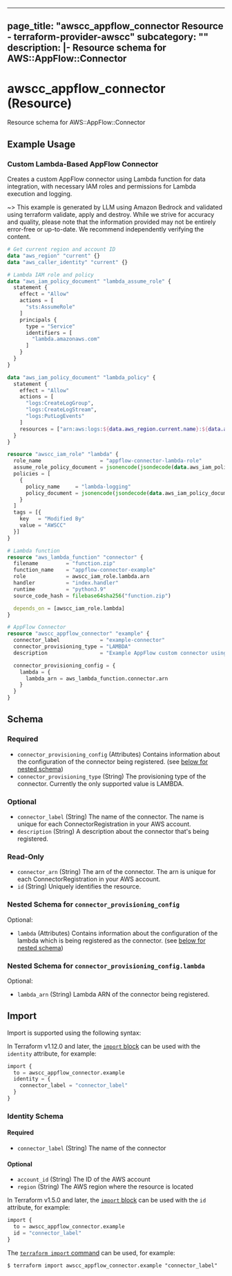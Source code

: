 
---
page_title: "awscc_appflow_connector Resource - terraform-provider-awscc"
subcategory: ""
description: |-
  Resource schema for AWS::AppFlow::Connector
---

# awscc_appflow_connector (Resource)

Resource schema for AWS::AppFlow::Connector

## Example Usage

### Custom Lambda-Based AppFlow Connector

Creates a custom AppFlow connector using Lambda function for data integration, with necessary IAM roles and permissions for Lambda execution and logging.

~> This example is generated by LLM using Amazon Bedrock and validated using terraform validate, apply and destroy. While we strive for accuracy and quality, please note that the information provided may not be entirely error-free or up-to-date. We recommend independently verifying the content.

```terraform
# Get current region and account ID
data "aws_region" "current" {}
data "aws_caller_identity" "current" {}

# Lambda IAM role and policy
data "aws_iam_policy_document" "lambda_assume_role" {
  statement {
    effect = "Allow"
    actions = [
      "sts:AssumeRole"
    ]
    principals {
      type = "Service"
      identifiers = [
        "lambda.amazonaws.com"
      ]
    }
  }
}

data "aws_iam_policy_document" "lambda_policy" {
  statement {
    effect = "Allow"
    actions = [
      "logs:CreateLogGroup",
      "logs:CreateLogStream",
      "logs:PutLogEvents"
    ]
    resources = ["arn:aws:logs:${data.aws_region.current.name}:${data.aws_caller_identity.current.account_id}:*"]
  }
}

resource "awscc_iam_role" "lambda" {
  role_name                   = "appflow-connector-lambda-role"
  assume_role_policy_document = jsonencode(jsondecode(data.aws_iam_policy_document.lambda_assume_role.json))
  policies = [
    {
      policy_name     = "lambda-logging"
      policy_document = jsonencode(jsondecode(data.aws_iam_policy_document.lambda_policy.json))
    }
  ]
  tags = [{
    key   = "Modified By"
    value = "AWSCC"
  }]
}

# Lambda function
resource "aws_lambda_function" "connector" {
  filename         = "function.zip"
  function_name    = "appflow-connector-example"
  role             = awscc_iam_role.lambda.arn
  handler          = "index.handler"
  runtime          = "python3.9"
  source_code_hash = filebase64sha256("function.zip")

  depends_on = [awscc_iam_role.lambda]
}

# AppFlow Connector
resource "awscc_appflow_connector" "example" {
  connector_label             = "example-connector"
  connector_provisioning_type = "LAMBDA"
  description                 = "Example AppFlow custom connector using Lambda"

  connector_provisioning_config = {
    lambda = {
      lambda_arn = aws_lambda_function.connector.arn
    }
  }
}
```

<!-- schema generated by tfplugindocs -->
## Schema

### Required

- `connector_provisioning_config` (Attributes) Contains information about the configuration of the connector being registered. (see [below for nested schema](#nestedatt--connector_provisioning_config))
- `connector_provisioning_type` (String) The provisioning type of the connector. Currently the only supported value is LAMBDA.

### Optional

- `connector_label` (String) The name of the connector. The name is unique for each ConnectorRegistration in your AWS account.
- `description` (String) A description about the connector that's being registered.

### Read-Only

- `connector_arn` (String) The arn of the connector. The arn is unique for each ConnectorRegistration in your AWS account.
- `id` (String) Uniquely identifies the resource.

<a id="nestedatt--connector_provisioning_config"></a>
### Nested Schema for `connector_provisioning_config`

Optional:

- `lambda` (Attributes) Contains information about the configuration of the lambda which is being registered as the connector. (see [below for nested schema](#nestedatt--connector_provisioning_config--lambda))

<a id="nestedatt--connector_provisioning_config--lambda"></a>
### Nested Schema for `connector_provisioning_config.lambda`

Optional:

- `lambda_arn` (String) Lambda ARN of the connector being registered.

## Import

Import is supported using the following syntax:

In Terraform v1.12.0 and later, the [`import` block](https://developer.hashicorp.com/terraform/language/import) can be used with the `identity` attribute, for example:

```terraform
import {
  to = awscc_appflow_connector.example
  identity = {
    connector_label = "connector_label"
  }
}
```

<!-- schema generated by tfplugindocs -->
### Identity Schema

#### Required

- `connector_label` (String) The name of the connector

#### Optional

- `account_id` (String) The ID of the AWS account
- `region` (String) The AWS region where the resource is located

In Terraform v1.5.0 and later, the [`import` block](https://developer.hashicorp.com/terraform/language/import) can be used with the `id` attribute, for example:

```terraform
import {
  to = awscc_appflow_connector.example
  id = "connector_label"
}
```

The [`terraform import` command](https://developer.hashicorp.com/terraform/cli/commands/import) can be used, for example:

```shell
$ terraform import awscc_appflow_connector.example "connector_label"
```
